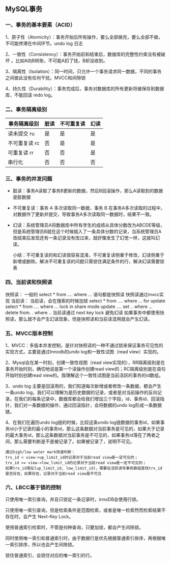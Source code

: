 ## MySQL事务

### 一、事务的基本要素（ACID）

1、原子性（Atomicity）：事务开始后所有操作，要么全部做完，要么全部不做，不可能停滞在中间环节。undo log 日志

2、一致性（Consistency）：事务开始前和结束后，数据库的完整性约束没有被破坏 。比如A向B转账，不可能A扣了钱，B却没收到。

3、隔离性（Isolation）：同一时间，只允许一个事务请求同一数据，不同的事务之间彼此没有任何干扰。MVCC和间隙锁

4、持久性（Durability）：事务完成后，事务对数据库的所有更新将被保存到数据库，不能回滚 redo log。

### 二、事务隔离级别

| 事务隔离级别  | 脏读 | 不可重复读 | 幻读 |
| ------------- | ---- | ---------- | ---- |
| 读未提交 ru   | 是   | 是         | 是   |
| 不可重复读 rc | 否   | 是         | 是   |
| 可重复读 rr   | 否   | 否         | 是   |
| 串行化        | 否   | 否         | 否   |

### 三、事务的并发问题

- 脏读：事务A读取了事务B更新的数据，然后B回滚操作，那么A读取到的数据是脏数据

- 不可重复读：事务 A 多次读取同一数据，事务 B 在事务A多次读取的过程中，对数据作了更新并提交，导致事务A多次读取同一数据时，结果不一致。

- 幻读：系统管理员A将数据库中所有学生的成绩从具体分数改为ABCDE等级，但是系统管理员B就在这个时候插入了一条具体分数的记录，当系统管理员A改结束后发现还有一条记录没有改过来，就好像发生了幻觉一样，这就叫幻读。

  小结：不可重复读的和幻读很容易混淆，不可重复读侧重于修改，幻读侧重于新增或删除。解决不可重复读的问题只需锁住满足条件的行，解决幻读需要锁表

### 四、当前读和快照读

快照读：
一般的 select * from .... where ... 语句都是快照读
快照读通过mvcc实现
当前读：
当前读，会在搜索的时候加锁
select * from .... where  ... for update
select * from .... where  ... lock in share mode
update .... set .. where ...
delete from. . where ..
当前读通过 next key lock 避免幻读
如果事务中都使用快照读，那么就不会产生幻读现象，但是快照读和当前读混用就会产生幻读。

### 五、MVCC版本控制

1、MVCC：多版本并发控制，是针对快照读的一种不通过锁来保证事务可见性的实现方式，主要是通过Innodb的undo log和一致性试图（read view）实现的。

2、Mysql会在某一时刻，创建一致性视图（read view实现的），RR隔离级别是在事务开始时刻，确切地说是第一个读操作创建read view的；RC隔离级别是在语句开始时刻创建read view的。我理解这个一致性试图是当前活跃的事务的id数组。

3、undo log 主要是回滚用的，我们知道每次新增或者修改一条数据，都会产生一条undo log，我们可以理解为是历史数据的记录，或者是对当前操作的反向记录。在我们的每条记录中，数据库都会给我们增加三个字段，id、事务id、回滚指针，我们对一条数据的操作，通过回滚指针，会将数据的undo log形成一条数据链。

4、在我们在遍历undo log链的时候，比较这条undo log链数据的事务id，如果事务id小于记录的最小的事务id，那么这条数据对当前事务是可见的，如果大于记录的最大事务id，那么这条数据对当前事务是不可见的，如果事务id落在了两者之间，那么需要判断是不是被记录了。如果被记录了，说明不可见。

```
通过high/low water mark快速判断：
trx_id < view->up_limit_id的记录对于当前read view是一定可见的；
trx_id >= view->low_limit_id的记录对于当前read view是一定不可见的；
如果trx_id落在[up_limit_id, low_limit_id)，需要在活跃读写事务数组查找trx_id是否存在，如果存在，记录对于当前read view是不可见
```

### 六、LBCC基于锁的控制

只使用唯一索引查询，并且只锁定一条记录时，innoDB会使用行锁。

只使用唯一索引查询，但是检索条件是范围检索，或者是唯一检索然而检索结果不存在时，会产生 Next-Key Lock。

使用普通索引检索时，不管是何种查询，只要加锁，都会产生间隙锁。

同时使用唯一索引和普通索引时，由于数据行是优先根据普通索引排序，再根据唯一索引排序，所以也会产生间隙锁。

锁住普通索引，会锁住对应的唯一索引的行。
